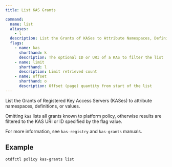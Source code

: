 ```yaml
---
title: List KAS Grants

command:
  name: list
  aliases:
    - l
  description: List the Grants of KASes to Attribute Namespaces, Definitions, and Values
  flags:
    - name: kas
      shorthand: k
      description: The optional ID or URI of a KAS to filter the list
    - name: limit
      shorthand: l
      description: Limit retrieved count
    - name: offset
      shorthand: o
      description: Offset (page) quantity from start of the list
---
```


List the Grants of Registered Key Access Servers (KASes) to attribute namespaces, definitions,
or values.

Omitting `kas` lists all grants known to platform policy, otherwise results are filtered to
the KAS URI or ID specified by the flag value.

For more information, see `kas-registry` and `kas-grants` manuals.

## Example

```shell
otdfctl policy kas-grants list
```
